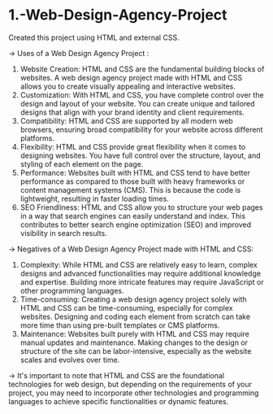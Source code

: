 # 1.-Web-Design-Agency-Project
Created this project using HTML and external CSS.

-> Uses of a Web Design Agency Project :
1. Website Creation: HTML and CSS are the fundamental building blocks of websites. A web design agency project made with HTML and CSS allows you to create visually appealing and interactive websites.
2. Customization: With HTML and CSS, you have complete control over the design and layout of your website. You can create unique and tailored designs that align with your brand identity and client requirements.
3. Compatibility: HTML and CSS are supported by all modern web browsers, ensuring broad compatibility for your website across different platforms.
4. Flexibility: HTML and CSS provide great flexibility when it comes to designing websites. You have full control over the structure, layout, and styling of each element on the page.
5. Performance: Websites built with HTML and CSS tend to have better performance as compared to those built with heavy frameworks or content management systems (CMS). This is because the code is lightweight, resulting in faster loading times.
6. SEO Friendliness: HTML and CSS allow you to structure your web pages in a way that search engines can easily understand and index. This contributes to better search engine optimization (SEO) and improved visibility in search results.

-> Negatives of a Web Design Agency Project made with HTML and CSS:
1. Complexity: While HTML and CSS are relatively easy to learn, complex designs and advanced functionalities may require additional knowledge and expertise. Building more intricate features may require JavaScript or other programming languages.
2. Time-consuming: Creating a web design agency project solely with HTML and CSS can be time-consuming, especially for complex websites. Designing and coding each element from scratch can take more time than using pre-built templates or CMS platforms.
3. Maintenance: Websites built purely with HTML and CSS may require manual updates and maintenance. Making changes to the design or structure of the site can be labor-intensive, especially as the website scales and evolves over time.


-> It's important to note that HTML and CSS are the foundational technologies for web design, but depending on the requirements of your project, you may need to incorporate other technologies and programming languages to achieve specific functionalities or dynamic features.
